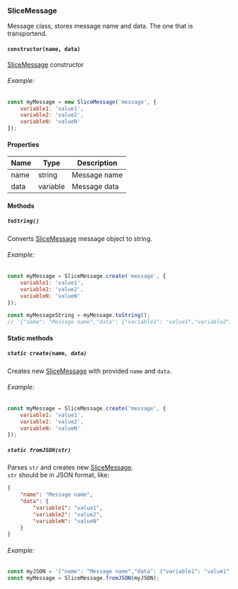### SliceMessage

Message class, stores message name and data. The one that is transportend.

#### `constructor(name, data)`

[SliceMessage](#slicemessage) constructor

###### Example:

```javascript
const myMessage = new SliceMessage('message', {
    variable1: 'value1',
    variable2: 'value2',
    variableN: 'valueN'
});
```

#### Properties

| Name | Type | Description |
| --- | --- | --- |
| name | string | Message name |
| data | variable | Message data |

#### Methods

##### `toString()`

Converts [SliceMessage](#slicemessage) message object to string.

###### Example:

```javascript
const myMessage = SliceMessage.create('message', {
    variable1: 'value1',
    variable2: 'value2',
    variableN: 'valueN'
});

const myMessageString = myMessage.toString();
// '{"name": "Message name","data": {"variable1": "value1","variable2": "value2","variableN": "valueN"}}'
```

#### Static methods

##### `static create(name, data)`

Creates new [SliceMessage](#slicemessage) with provided `name` and `data`.

###### Example:

```javascript
const myMessage = SliceMessage.create('message', {
    variable1: 'value1',
    variable2: 'value2',
    variableN: 'valueN'
});
```

##### `static fromJSON(str)`

Parses `str` and creates new [SliceMessage](#slicemessage).  
`str` should be in JSON format, like:
```json
{
    "name": "Message name",
    "data": {
        "variable1": "value1",
        "variable2": "value2",
        "variableN": "valueN"
    }
}
```

###### Example:
```javascript
const myJSON = '{"name": "Message name","data": {"variable1": "value1","variable2": "value2","variableN": "valueN"}}';
const myMessage = SliceMessage.fromJSON(myJSON);
```